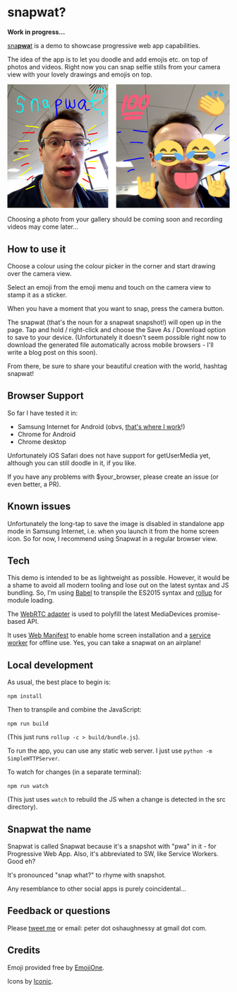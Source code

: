 # snapwat?

**Work in progress...**

[sna**pwa**t](https://snapw.at) is a demo to showcase progressive web app capabilities.

The idea of the app is to let you doodle and add emojis etc. on top of photos and videos.
Right now you can snap selfie stills from your camera view with your lovely drawings and emojis
on top. 

<img src="docs/snapwat-snapshots.png?raw=true" alt="A snapwat" width="600px"/>

Choosing a photo from your gallery should be coming soon and recording videos may come later...

## How to use it

Choose a colour using the colour picker in the corner and start drawing over the camera view.

Select an emoji from the emoji menu and touch on the camera view to stamp it as a sticker.

When you have a moment that you want to snap, press the camera button.

The snapwat (that's the noun for a snapwat snapshot!) will open up in the page. Tap and hold / right-click 
and choose the Save As / Download option to save to your device. (Unfortunately it doesn't seem possible right now to 
download the generated file automatically across mobile browsers - I'll write a blog post on this soon).

From there, be sure to share your beautiful creation with the world, hashtag snapwat! 


## Browser Support

So far I have tested it in:

* Samsung Internet for Android (obvs, [that's where I work](https://medium.com/samsung-internet-dev/about)!)
* Chrome for Android
* Chrome desktop

Unfortunately iOS Safari does not have support for getUserMedia yet, although you can still doodle in it, if you like.

If you have any problems with $your_browser, please create an issue (or even better, a PR).


## Known issues

Unfortunately the long-tap to save the image is disabled in standalone app mode in Samsung Internet, i.e. when you
launch it from the home screen icon. So for now, I recommend using Snapwat in a regular browser view.


## Tech

This demo is intended to be as lightweight as possible. However, it would be a shame to avoid
all modern tooling and lose out on the latest syntax and JS bundling. So, I'm using 
[Babel](https://babeljs.io/) to transpile the ES2015 syntax and [rollup](http://rollupjs.org) 
for module loading.

The [WebRTC adapter](https://github.com/webrtc/adapter) is used to polyfill the latest 
MediaDevices promise-based API.

It uses [Web Manifest](https://developer.mozilla.org/en-US/docs/Web/Manifest) to enable home screen 
installation and a [service worker](https://developers.google.com/web/fundamentals/primers/service-worker/) 
for offline use. Yes, you can take a snapwat on an airplane!


## Local development

As usual, the best place to begin is:

```npm install```

Then to transpile and combine the JavaScript:

```npm run build```

(This just runs `rollup -c > build/bundle.js`).

To run the app, you can use any static web server. I just use `python -m SimpleHTTPServer`.

To watch for changes (in a separate terminal):

```npm run watch```

(This just uses `watch` to rebuild the JS when a change is detected in the src directory).


## Snapwat the name

Snapwat is called Snapwat because it's a snapshot with "pwa" in it - for Progressive Web App. 
Also, it's abbreviated to SW, like Service Workers. Good eh? 

It's pronounced "snap what?" to rhyme with snapshot.

Any resemblance to other social apps is purely coincidental...


## Feedback or questions

Please [tweet me](https://twitter.com/poshaughnessy) or email: peter dot oshaughnessy at gmail dot com.


## Credits

Emoji provided free by [EmojiOne](http://emojione.com/).

Icons by [Iconic](https://useiconic.com/).

